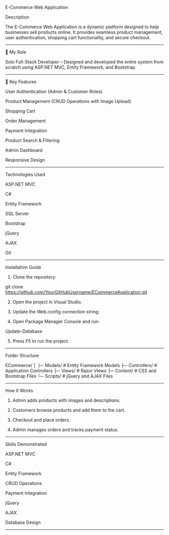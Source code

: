 E-Commerce Web Application

Description

The E-Commerce Web Application is a dynamic platform designed to help businesses sell products online. It provides seamless product management, user authentication, shopping cart functionality, and secure checkout.


---

💪 My Role

Solo Full-Stack Developer – Designed and developed the entire system from scratch using ASP.NET MVC, Entity Framework, and Bootstrap.


---

🔑 Key Features

User Authentication (Admin & Customer Roles)

Product Management (CRUD Operations with Image Upload)

Shopping Cart

Order Management

Payment Integration

Product Search & Filtering

Admin Dashboard

Responsive Design



---

Technologies Used

ASP.NET MVC

C#

Entity Framework

SQL Server

Bootstrap

jQuery

AJAX

Git



---

Installation Guide

1. Clone the repository:



git clone https://github.com/YourGitHubUsername/ECommerceApplication.git

2. Open the project in Visual Studio.


3. Update the Web.config connection string:



<connectionStrings>
  <add name="DefaultConnection" connectionString="your-database-connection-string" providerName="System.Data.SqlClient" />
</connectionStrings>

4. Open Package Manager Console and run:



Update-Database

5. Press F5 to run the project.



---


Folder Structure

ECommerce/
│
├─ Models/              # Entity Framework Models
├─ Controllers/         # Application Controllers
├─ Views/               # Razor Views
├─ Content/             # CSS and Bootstrap Files
└─ Scripts/             # jQuery and AJAX Files


---

How It Works

1. Admin adds products with images and descriptions.


2. Customers browse products and add them to the cart.


3. Checkout and place orders.


4. Admin manages orders and tracks payment status.




---

Skills Demonstrated

ASP.NET MVC

C#

Entity Framework

CRUD Operations

Payment Integration

jQuery

AJAX

Database Design



---
